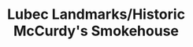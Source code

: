 ---
layout: repo
title: "Lubec Landmarks/Historic McCurdy's Smokehouse"
id: 2466
permalink: repos/2466/
---